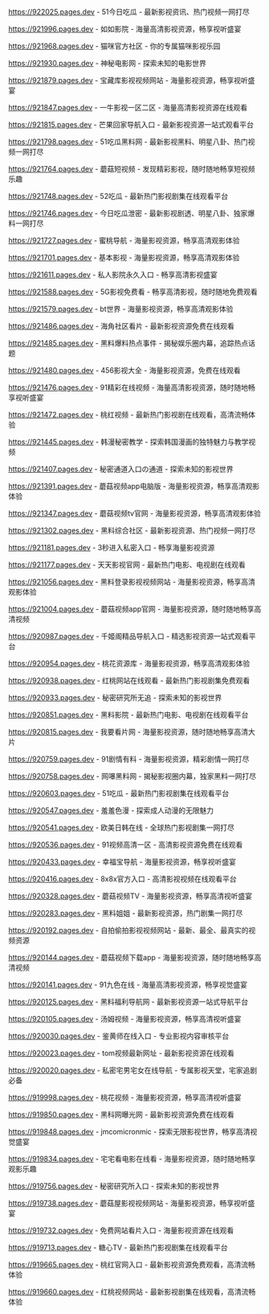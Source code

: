 
https://922025.pages.dev - 51今日吃瓜 - 最新影视资讯、热门视频一网打尽

https://921996.pages.dev - 如如影院 - 海量高清影视资源，畅享视听盛宴

https://921968.pages.dev - 猫咪官方社区 - 你的专属猫咪影视乐园

https://921930.pages.dev - 神秘电影网 - 探索未知的电影世界

https://921879.pages.dev - 宝藏库影视视频网站 - 海量影视资源，畅享视听盛宴

https://921847.pages.dev - 一牛影视一区二区 - 海量高清影视资源在线观看

https://921815.pages.dev - 芒果回家导航入口 - 最新影视资源一站式观看平台

https://921798.pages.dev - 51吃瓜黑料网 - 最新影视黑料、明星八卦、热门视频一网打尽

https://921764.pages.dev - 蘑菇短视频 - 发现精彩影视，随时随地畅享短视频乐趣

https://921748.pages.dev - 52吃瓜 - 最新热门影视剧集在线观看平台

https://921746.pages.dev - 今日吃瓜泄密 - 最新影视剧透、明星八卦、独家爆料一网打尽

https://921727.pages.dev - 蜜桃导航 - 海量影视资源，畅享高清观影体验

https://921701.pages.dev - 基本影视 - 海量影视资源，畅享高清观影体验

https://921611.pages.dev - 私人影院永久入口 - 畅享高清影视盛宴

https://921588.pages.dev - 5G影视免费看 - 畅享高清影视，随时随地免费观看

https://921579.pages.dev - bt世界 - 海量影视资源，畅享高清观影体验

https://921486.pages.dev - 海角社区看片 - 最新影视资源免费在线观看

https://921485.pages.dev - 黑料爆料热点事件 - 揭秘娱乐圈内幕，追踪热点话题

https://921480.pages.dev - 456影视大全 - 海量影视资源，免费在线观看

https://921476.pages.dev - 91精彩在线视频 - 海量高清影视资源，随时随地畅享视听盛宴

https://921472.pages.dev - 桃红视频 - 最新热门影视剧在线观看，高清流畅体验

https://921445.pages.dev - 韩漫秘密教学 - 探索韩国漫画的独特魅力与教学视频

https://921407.pages.dev - 秘密通道入口の通道 - 探索未知的影视世界

https://921391.pages.dev - 蘑菇视频app电脑版 - 海量影视资源，畅享高清观影体验

https://921347.pages.dev - 蘑菇视频tv官网 - 海量影视资源，畅享高清观影体验

https://921302.pages.dev - 黑料综合社区 - 最新影视资源、热门视频一网打尽

https://921181.pages.dev - 3秒进入私密入口 - 畅享海量影视资源

https://921177.pages.dev - 天天影视官网 - 最新热门电影、电视剧在线观看

https://921056.pages.dev - 黑料登录影视视频网站 - 海量影视资源，畅享高清观影体验

https://921004.pages.dev - 蘑菇视频app官网 - 海量影视资源，随时随地畅享高清视频

https://920987.pages.dev - 千姬阁精品导航入口 - 精选影视资源一站式观看平台

https://920954.pages.dev - 桃花资源库 - 海量影视资源，畅享高清观影体验

https://920938.pages.dev - 红桃网站在线观看 - 最新热门影视剧集免费观看

https://920933.pages.dev - 秘密研究所无追 - 探索未知的影视世界

https://920851.pages.dev - 黑料影院 - 最新热门电影、电视剧在线观看平台

https://920815.pages.dev - 我要看片网 - 海量影视资源，随时随地畅享高清大片

https://920759.pages.dev - 91剧情有料 - 海量影视资源，精彩剧情一网打尽

https://920758.pages.dev - 网嚗黑料网 - 揭秘影视圈内幕，独家黑料一网打尽

https://920603.pages.dev - 51吃瓜 - 最新热门影视剧集在线观看平台

https://920547.pages.dev - 羞羞色漫 - 探索成人动漫的无限魅力

https://920541.pages.dev - 欧美日韩在线 - 全球热门影视剧集一网打尽

https://920536.pages.dev - 91视频高清一区 - 高清影视资源免费在线观看

https://920433.pages.dev - 幸福宝导航 - 海量影视资源，畅享视听盛宴

https://920416.pages.dev - 8x8x官方入口 - 高清影视视频在线观看平台

https://920328.pages.dev - 蘑菇视频TV - 海量影视资源，畅享高清视听盛宴

https://920283.pages.dev - 黑料姐姐 - 最新影视资源，热门剧集一网打尽

https://920192.pages.dev - 自拍偷拍影视视频网站 - 最新、最全、最真实的视频资源

https://920144.pages.dev - 蘑菇视频下载app - 海量影视资源，随时随地畅享高清视频

https://920141.pages.dev - 91九色在线 - 海量高清影视资源，畅享视觉盛宴

https://920125.pages.dev - 黑料福利导航网 - 最新影视资源一站式导航平台

https://920105.pages.dev - 汤姆视频 - 海量影视资源，畅享高清视听盛宴

https://920030.pages.dev - 鉴黄师在线入口 - 专业影视内容审核平台

https://920023.pages.dev - tom视频最新网址 - 最新影视资源在线观看

https://920020.pages.dev - 私密宅男宅女在线导航 - 专属影视天堂，宅家追剧必备

https://919998.pages.dev - 桃花视频 - 海量影视资源，畅享高清视听盛宴

https://919850.pages.dev - 黑科网曝光网 - 最新影视资源免费在线观看

https://919848.pages.dev - jmcomicronmic - 探索无限影视世界，畅享高清视觉盛宴

https://919834.pages.dev - 宅宅看电影在线看 - 海量影视资源，随时随地畅享观影乐趣

https://919756.pages.dev - 秘密研究所入口 - 探索未知的影视世界

https://919738.pages.dev - 蘑菇屋影视视频网站 - 海量影视资源，畅享视听盛宴

https://919732.pages.dev - 免费网站看片入口 - 海量影视资源在线观看

https://919713.pages.dev - 糖心TV - 最新热门影视剧集在线观看平台

https://919665.pages.dev - 桃红官网入口 - 最新影视资源免费观看，高清流畅体验

https://919660.pages.dev - 红桃视频网站 - 最新影视剧集在线观看，高清流畅体验
